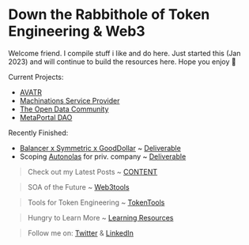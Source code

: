 # Down the Rabbithole of Token Engineering & Web3

Welcome friend. I compile stuff i like and do here. Just started this (Jan 2023) and will continue to build the resources here. Hope you enjoy 💙

Current Projects: 
- [AVATR](https://avatrdapp.org/) 
- [Machinations Service Provider](https://machinations.io/)
- [The Open Data Community](https://discord.gg/8zMHkgscrf)
- [MetaPortal DAO](https://www.metaportal.wtf/)  

Recently Finished:
- [Balancer x Symmetric x GoodDollar](https://medium.com/@BalancerGrants/multi-token-bonding-curves-to-bring-balancer-boosted-pools-to-refi-c6ba59ce7c4b) ~
[Deliverable](https://auspicious-cap-b5c.notion.site/Balancer-x-GoodDollar-x-Symmetric-Research-2e5da10786644ccc8ae19b01acc4953b)
- Scoping [Autonolas](https://www.autonolas.network/) for priv. company ~ [Deliverable](https://auspicious-cap-b5c.notion.site/Autonolas-1bb07159253f4fb7babaf1409dd5529c)

> Check out my Latest Posts ~ [CONTENT](https://github.com/curiousrabbit-eth/TokenEngineering/blob/main/CONTENT.md)

> SOA of the Future ~ [Web3tools](https://github.com/curiousrabbit-eth/TokenEngineering/blob/main/Web3Tools.md)

> Tools for Token Engineering ~ [TokenTools](https://github.com/curiousrabbit-eth/TokenEngineering/blob/main/TokenTools.md)

> Hungry to Learn More ~ [Learning Resources](https://github.com/curiousrabbit-eth/TokenEngineering/blob/main/LearningResources.md)

> Follow me on: [Twitter](https://twitter.com/curiousrabbit27) & [LinkedIn](https://www.linkedin.com/in/curiousrabbit/)
